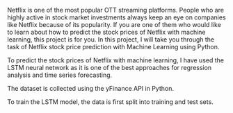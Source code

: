 Netflix is one of the most popular OTT streaming platforms. People who are highly active in stock market investments always keep an eye on companies like Netflix because of its popularity. If you are one of them who would like to learn about how to predict the stock prices of Netflix with machine learning, this project is for you. In this project, I will take you through the task of Netflix stock price prediction with Machine Learning using Python.

To predict the stock prices of Netflix with machine learning, I have used the LSTM neural network as it is one of the best approaches for regression analysis and time series forecasting.

The dataset is collected using the yFinance API in Python. 

To train the LSTM model, the data is first split into training and test sets. 
